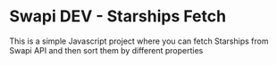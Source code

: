 # Swapi DEV - Starships Fetch
This is a simple Javascript project where you can fetch Starships from Swapi API and then sort them by different properties
